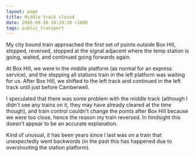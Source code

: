 ```yaml
---
layout: page
title: Middle track closed
date: 2006-09-20 18:29:20 +1000
tags: public_transport
---
```


My city bound train approached the first set of points outside Box Hill, stopped, reversed, stopped at the signal adjacent where the temp station is going, waited, and continued going forwards again.

At Box Hill, we were in the middle platform (as normal for an express service), and the stopping all stations train in the left platform was waiting for us. After Box Hill, we shifted to the left track and continued in the left track until just before Camberwell.

I speculated that there was some problem with the middle track (although I didn't see any trains on it, they may have already cleared at the time though), and train control couldn't change the points after Box Hill because we were too close, hence the reason my train reversed. In hindsight this doesn't appear to be an accurate explanation.

Kind of unusual, it has been years since I last was on a train that unexpectedly went backwords (in the past this has happened due to overshooting the station platform).
